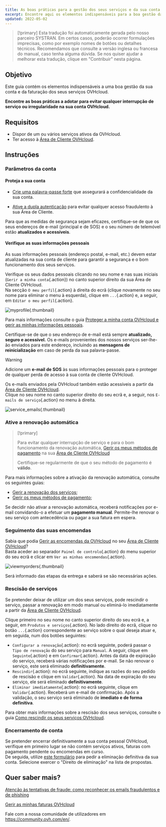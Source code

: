 ```yaml
---
title: As boas práticas para a gestão dos seus serviços e da sua conta OVHcloud
excerpt: Encontre aqui os elementos indispensáveis para a boa gestão das suas faturas, encomendas, métodos de pagamento e conta de cliente
updated: 2022-05-02
---
```


> [!primary]
> Esta tradução foi automaticamente gerada pelo nosso parceiro SYSTRAN. Em certos casos, poderão ocorrer formulações imprecisas, como por exemplo nomes de botões ou detalhes técnicos. Recomendamos que consulte a versão inglesa ou francesa do manual, caso tenha alguma dúvida. Se nos quiser ajudar a melhorar esta tradução, clique em "Contribuir" nesta página.
>

## Objetivo

Este guia contém os elementos indispensáveis a uma boa gestão da sua conta e da faturação dos seus serviços OVHcloud.

**Encontre as boas práticas a adotar para evitar qualquer interrupção de serviço ou irregularidade na sua conta OVHcloud.**

## Requisitos

- Dispor de um ou vários serviços ativos da OVHcloud.
- Ter acesso à [Área de Cliente OVHcloud](https://www.ovh.com/auth/?action=gotomanager&from=https://www.ovh.pt/&ovhSubsidiary=pt).

## Instruções

### Parâmetros da conta

#### Proteja a sua conta

- [Crie uma palavra-passe forte](/pages/account_and_service_management/account_information/manage-ovh-password#gerar-uma-boa-palavra-passe) que assegurará a confidencialidade da sua conta.

- [Ative a dupla autenticação](/pages/account_and_service_management/account_information/secure-ovhcloud-account-with-2fa) para evitar qualquer acesso fraudulento à sua Área de Cliente.

Para que as medidas de segurança sejam eficazes, certifique-se de que os seus endereços de e-mail (principal e de SOS) e o seu número de telemóvel estão **atualizados e acessíveis**.

#### Verifique as suas informações pessoais

As suas informações pessoais (endereço postal, e-mail, etc.) devem estar atualizadas na sua conta de cliente para garantir a segurança e o bom funcionamento dos seus serviços.

Verifique os seus dados pessoais clicando no seu nome e nas suas iniciais (`Gerir a minha conta`{.action}) no canto superior direito da sua Área de Cliente OVHcloud.<br>
Na secção `O meu perfil`{.action} à direita do ecrã (clique novamente no seu nome para eliminar o menu à esquerda), clique em `...`{.action} e, a seguir, em `Editar o meu perfil`{.action}.

![myprofile](images/myprofile.png){.thumbnail}

Para mais informações consulte o guia [Proteger a minha conta OVHcloud e gerir as minhas informações pessoais](/pages/account/customer/all_about_username#como-gerir-os-meus-dados-pessoais).

Certifique-se de que o seu endereço de e-mail está sempre **atualizado, seguro e acessível.** Os e-mails provenientes dos nossos serviços ser-lhe-ão enviados para este endereço, incluindo as **mensagens de reinicialização** em caso de perda da sua palavra-passe.

> [!warning]
>
> Adicione um **e-mail de SOS** às suas informações pessoais para o proteger de qualquer perda de acesso à sua conta de cliente OVHcloud.
>

Os e-mails enviados pela OVHcloud também estão acessíveis a partir da [Área de Cliente OVHcloud](https://www.ovh.com/auth/?action=gotomanager&from=https://www.ovh.pt/&ovhSubsidiary=pt).<br>
Clique no seu nome no canto superior direito do seu ecrã e, a seguir, nos `E-mails de serviço`{.action} no menu à direita.

![service_emails](images/service_emails.png){.thumbnail}

### Ative a renovação automática

> [!primary]
>
> Para evitar qualquer interrupção de serviço e para o bom funcionamento da renovação automática, [Gerir os meus métodos de pagamento](/pages/account_and_service_management/managing_billing_payments_and_services/manage-payment-methods) na sua [Área de Cliente OVHcloud](https://www.ovh.com/auth/?action=gotomanager&from=https://www.ovh.pt/&ovhSubsidiary=pt)
>
> Certifique-se regularmente de que o seu método de pagamento é **válido**.
>

Para mais informações sobre a ativação da renovação automática, consulte os seguintes guias:

- [Gerir a renovação dos serviços](/pages/account_and_service_management/managing_billing_payments_and_services/how_to_use_automatic_renewal);
- [Gerir os meus métodos de pagamento](/pages/account_and_service_management/managing_billing_payments_and_services/manage-payment-methods);

Se decidir não ativar a renovação automática, receberá notificações por e-mail convidando-o a efetuar um **pagamento manual**. Permite-lhe renovar o seu serviço com antecedência ou pagar a sua fatura em espera.

### Seguimento das suas encomendas

Sabia que podia [Gerir as encomendas da OVHcloud](/pages/account_and_service_management/managing_billing_payments_and_services/managing_ovh_orders) no seu [Área de Cliente OVHcloud](https://www.ovh.com/auth/?action=gotomanager&from=https://www.ovh.pt/&ovhSubsidiary=pt)?<br>
Basta aceder ao separador `Painel de controlo`{.action} do menu superior do seu ecrã e clicar em `Ver as minhas encomendas`{.action}.

![viewmyorders](images/viewmyorders.png){.thumbnail}

Será informado das etapas da entrega e saberá se são necessárias ações.

### Rescisão de serviços

Se pretender deixar de utilizar um dos seus serviços, pode rescindir o serviço, passar a renovação em modo manual ou eliminá-lo imediatamente a partir da [Área de Cliente OVHcloud](https://www.ovh.com/auth/?action=gotomanager&from=https://www.ovh.pt/&ovhSubsidiary=pt).

Clique primeiro no seu nome no canto superior direito do seu ecrã e, a seguir, em `Produtos e serviços`{.action}. No lado direito do ecrã, clique no botão `...`{.action} correspondente ao serviço sobre o qual deseja atuar e, em seguida, num dos botões seguintes:

- `Configurar a renovação`{.action}: no ecrã seguinte, poderá passar o `Tipo de renovação` do seu serviço para `Manual`. A seguir, clique em `Seguinte`{.action} e em `Confirmar`{.action}. Antes da data de expiração do serviço, receberá várias notificações por e-mail. Se não renovar o serviço, este será eliminado **definitivamente**.
- `Rescindir`{.action}: no ecrã seguinte, indique as razões do seu pedido de rescisão e clique em `Validar`{.action}. Na data de expiração do seu serviço, ele será eliminado **definitivamente**.
- `Eliminar imediatamente`{.action}: no ecrã seguinte, clique em `Validar`{.action}. Receberá um e-mail de confirmação. Após a validação, o seu serviço será eliminado de **imediato e de forma definitiva**.

Para obter mais informações sobre a rescisão dos seus serviços, consulte o guia [Como rescindir os seus serviços OVHcloud](/pages/account_and_service_management/managing_billing_payments_and_services/how_to_cancel_services).

### Encerramento de conta

Se pretender encerrar definitivamente a sua conta pessoal OVHcloud, verifique em primeiro lugar se não contém serviços ativos, faturas com pagamento pendente ou encomendas em curso.<br>
De seguida, utilize [este formulário](https://www.ovh.pt/proteger-dados-pessoais/exercer-seus-direitos/) para pedir a eliminação definitiva da sua conta. Selecione exercer o "Direito de eliminação" na lista de propostas.

## Quer saber mais? <a name="gofurther"></a>

[Atenção às tentativas de fraude: como reconhecer os emails fraudulentos e de phishing](/pages/account_and_service_management/account_information/phishing_care)

[Gerir as minhas faturas OVHcloud](/pages/account_and_service_management/managing_billing_payments_and_services/invoice_management)

Fale com a nossa comunidade de utilizadores em <https://community.ovh.com/en/>.
